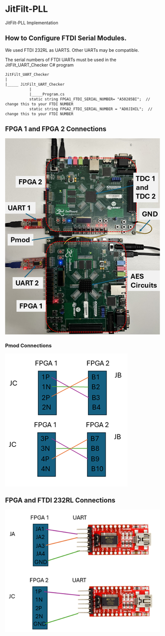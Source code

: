 # JitFilt-PLL
 JitFilt-PLL Implementation


## How to Configure FTDI Serial Modules. 
We used FTDI 232RL as UARTS. Other UARTs may be compatible. 

The serial numbers of FTDI UARTs must be used in the JitFilt_UART_Checker C# program

	JitFilt_UART_Checker
	|
    |_____ JitFilt_UART_Checker 
               |
               |_____Program.cs               
			   static string FPGA1_FTDI_SERIAL_NUMBER= "A50285BI";  // change this to your FTDI NUMBER
	  		   static string FPGA2_FTDI_SERIAL_NUMBER = "AD0JIHIL";  // change this to your FTDI NUMBER
							


## FPGA 1 and FPGA 2 Connections

![FPGA conenctions](./readme-images/FPGA_Figure.png)
 
### Pmod Connections 

![FPGA Pmod conenctions](./readme-images/FPGA_connections.png)


## FPGA and FTDI 232RL Connections
![FPGA UART conenctions](./readme-images/UARTconnections.png)
